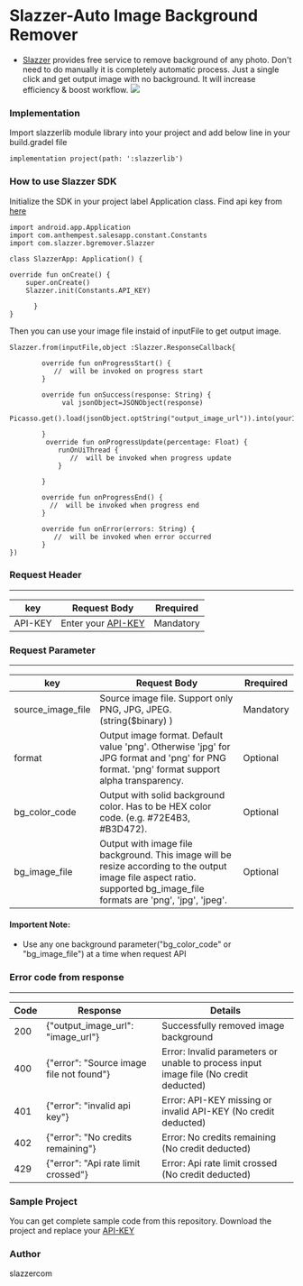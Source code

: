 # Slazzer-Auto Image Background Remover

* [Slazzer](https://slazzer.com/) provides free service to remove background of any photo. Don't need to do manually it is completely automatic process. Just a single click and get output image with no background. It will increase efficiency & boost workflow.
![](https://github.com/slazzercom/Slazzer-Automatic-Remove-Image-Background-Android/blob/master/screenshot/slazzer_automatic_background_removal_android_app.gif)

### Implementation
Import slazzerlib module library into your project and add below line in your build.gradel file

    implementation project(path: ':slazzerlib')

 ### How to use Slazzer SDK
Initialize the SDK in your project label Application class. Find api key from  [here](https://slazzer.com/api)

    import android.app.Application
    import com.anthempest.salesapp.constant.Constants
    import com.slazzer.bgremover.Slazzer

    class SlazzerApp: Application() {

    override fun onCreate() {
        super.onCreate()
        Slazzer.init(Constants.API_KEY)
        
          }
    }
Then you can use your image file instaid of inputFile to get output image.

    Slazzer.from(inputFile,object :Slazzer.ResponseCallback{
           
            override fun onProgressStart() {
               //  will be invoked on progress start 
            }
            
            override fun onSuccess(response: String) {
                 val jsonObject=JSONObject(response)
                Picasso.get().load(jsonObject.optString("output_image_url")).into(yourImageView)
            
            }
             override fun onProgressUpdate(percentage: Float) {
                runOnUiThread {
                   //  will be invoked when progress update 
                }

            }
            
            override fun onProgressEnd() {
              //  will be invoked when progress end 
            }
            
            override fun onError(errors: String) {
               //  will be invoked when error occurred
            }
    })
    
### Request Header

---
|key | Request Body   | Rrequired |
|---- | -----------  | --- |
|API-KEY | Enter your  [API-KEY](https://slazzer.com/api)  | Mandatory  | 

### Request Parameter

---
|key | Request Body   | Rrequired |
|---- | -----------  | --- |
|source_image_file | Source image file. Support only PNG, JPG, JPEG.  (string($binary) )  | Mandatory  | 
|format | Output image format. Default value 'png'. Otherwise 'jpg' for JPG format and 'png' for PNG format. 'png' format support alpha transparency.   |Optional | 
|bg_color_code | Output with solid background color. Has to be HEX color code. (e.g. #72E4B3, #B3D472).   | Optional  |
|bg_image_file | Output with image file background. This image will be resize according to the output image file aspect ratio. supported bg_image_file formats are 'png', 'jpg', 'jpeg'.   | Optional |

#### Importent Note:
* Use any one background parameter("bg_color_code" or "bg_image_file") at a time when request API
### Error code from response

---
|Code | Response   | Details |
|---- | ----------  | --------- |
|200 | {"output_image_url": "image_url"}   | Successfully removed image background  | 
|400 | {"error": "Source image file not found"}   | Error: Invalid parameters or unable to process input image file (No credit deducted)  | 
|401 | {"error": "invalid api key"}   | Error: API-KEY missing or invalid API-KEY (No credit deducted)  |
|402 | {"error": "No credits remaining"}   | Error: No credits remaining (No credit deducted) |
|429 | {"error": "Api rate limit crossed"}   | Error: Api rate limit crossed (No credit deducted) |

### Sample Project
You can get complete sample code from this repository. Download the project and replace your [API-KEY](https://slazzer.com/api)

### Author
slazzercom
